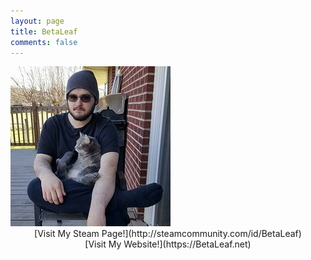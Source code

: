 ```yaml
---
layout: page
title: BetaLeaf
comments: false
---
```

<img src="avatar.jpg">
<br>
<center>[Visit My Steam Page!](http://steamcommunity.com/id/BetaLeaf)</center>
<center>[Visit My Website!](https://BetaLeaf.net)</center>